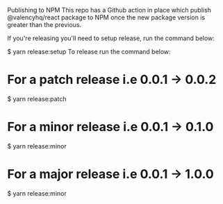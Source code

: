 Publishing to NPM
This repo has a Github action in place which publish @valencyhq/react package to NPM once the new package version is greater than the previous.

If you're releasing you'll need to setup release, run the command below:

\$ yarn release:setup
To release run the command below:

# For a patch release i.e 0.0.1 -> 0.0.2

\$ yarn release:patch

# For a minor release i.e 0.0.1 -> 0.1.0

\$ yarn release:minor

# For a major release i.e 0.0.1 -> 1.0.0

\$ yarn release:minor
